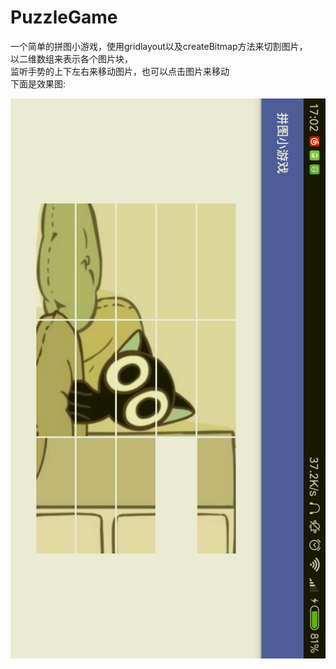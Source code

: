 # PuzzleGame
一个简单的拼图小游戏，使用gridlayout以及createBitmap方法来切割图片，  
以二维数组来表示各个图片块，  
监听手势的上下左右来移动图片，也可以点击图片来移动  
下面是效果图:    

![效果图](https://github.com/kiritozzl/PuzzleGame/blob/master/images/device-2016-10-16-170247.png)
